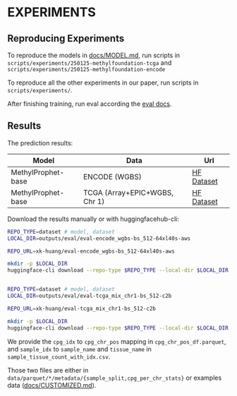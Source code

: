 # EXPERIMENTS

## Reproducing Experiments

To reproduce the models in [docs/MODEL.md](./MODEL.md), run scripts in `scripts/experiments/250125-methylfoundation-tcga` and `scripts/experiments/250125-methylfoundation-encode`

To reproduce all the other experiments in our paper, run scripts in `scripts/experiments/`.

After finishing training, run eval according the [eval docs](../scripts/experiments/eval/note.md).


## Results

The prediction results:

| Model              | Data                          | Url        |
|--------------------|-------------------------------|------------|
| MethylProphet-base | ENCODE (WGBS)                 | [HF Dataset](https://huggingface.co/datasets/xk-huang/eval-encode_wgbs-bs_512-64xl40s-aws) |
| MethylProphet-base | TCGA (Array+EPIC+WGBS, Chr 1) | [HF Dataset](https://huggingface.co/datasets/xk-huang/eval-tcga_mix_chr1-bs_512-c2b2) |

Download the results manually or with huggingfacehub-cli:

```bash
REPO_TYPE=dataset # model, dataset
LOCAL_DIR=outputs/eval/eval-encode_wgbs-bs_512-64xl40s-aws

REPO_URL=xk-huang/eval-encode_wgbs-bs_512-64xl40s-aws

mkdir -p $LOCAL_DIR
huggingface-cli download --repo-type $REPO_TYPE --local-dir $LOCAL_DIR ${REPO_URL}


REPO_TYPE=dataset # model, dataset
LOCAL_DIR=outputs/eval/eval-tcga_mix_chr1-bs_512-c2b

REPO_URL=xk-huang/eval-tcga_mix_chr1-bs_512-c2b

mkdir -p $LOCAL_DIR
huggingface-cli download --repo-type $REPO_TYPE --local-dir $LOCAL_DIR ${REPO_URL}
```

We provide the `cpg_idx` to `cpg_chr_pos` mapping in `cpg_chr_pos_df.parquet`, and `sample_idx` to `sample_name` and `tissue_name` in `sample_tissue_count_with_idx.csv`.

Those two files are either in `data/parquet/*/metadata/{sample_split,cpg_per_chr_stats}` or examples data ([docs/CUSTOMIZED.md](./CUSTOMIZED.md)).
